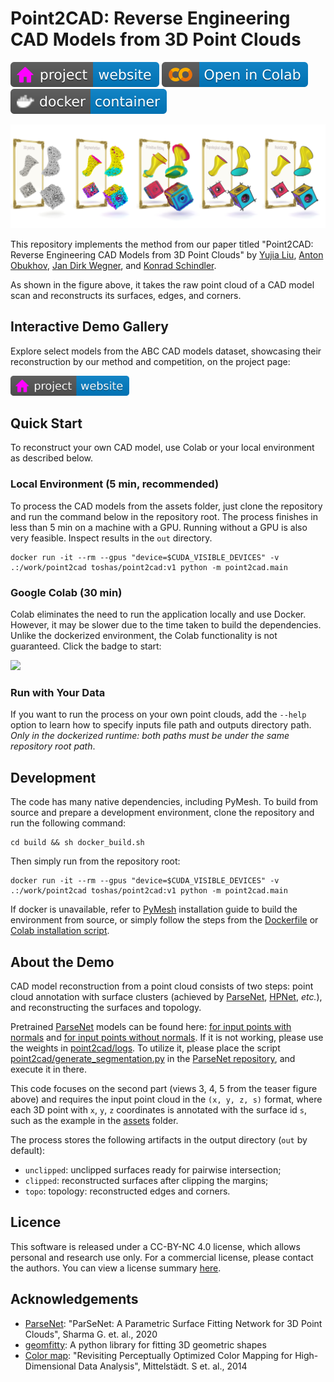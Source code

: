 # Point2CAD: Reverse Engineering CAD Models from 3D Point Clouds

[![Website](doc/badges/badge-website.svg)](https://www.obukhov.ai/point2cad)
[![Open In Colab](doc/badges/badge-colab.svg)](https://colab.research.google.com/drive/1o5nNmu1CIn7I5wFFmF8-u7O66Bxqt_xC?usp=sharing)
[![Docker](doc/badges/badge-docker.svg)](https://hub.docker.com/r/toshas/point2cad)

<p align="center">
    <img src="doc/teaser.jpg">
</p>

This repository implements the method from our paper titled "Point2CAD: Reverse Engineering CAD Models from 3D Point Clouds" by
[Yujia Liu](https://scholar.google.com/citations?user=IwBPrmkAAAAJ&hl=en), 
[Anton Obukhov](https://www.obukhov.ai/), 
[Jan Dirk Wegner](https://www.ics.uzh.ch/en/research/research-groups/Jan-Dirk-Wegner.html), and
[Konrad Schindler](https://igp.ethz.ch/personen/person-detail.html?persid=143986).

As shown in the figure above, it takes the raw point cloud of a CAD model scan and reconstructs its surfaces, edges, and corners.

## Interactive Demo Gallery

Explore select models from the ABC CAD models dataset, showcasing their reconstruction by our method and competition, on the project page: 

[<img src="doc/badges/badge-website.svg" height="32"/>](https://www.obukhov.ai/point2cad)

## Quick Start

To reconstruct your own CAD model, use Colab or your local environment as described below. 

### Local Environment (5 min, recommended)

To process the CAD models from the assets folder, just clone the repository and run the command below in the repository root. 
The process finishes in less than 5 min on a machine with a GPU. 
Running without a GPU is also very feasible.
Inspect results in the `out` directory.

```shell
docker run -it --rm --gpus "device=$CUDA_VISIBLE_DEVICES" -v .:/work/point2cad toshas/point2cad:v1 python -m point2cad.main
```

### Google Colab (30 min)

Colab eliminates the need to run the application locally and use Docker. 
However, it may be slower due to the time taken to build the dependencies.
Unlike the dockerized environment, the Colab functionality is not guaranteed. 
Click the badge to start:

[<img src="https://colab.research.google.com/assets/colab-badge.svg" height="32"/>](https://colab.research.google.com/drive/1o5nNmu1CIn7I5wFFmF8-u7O66Bxqt_xC?usp=sharing)


### Run with Your Data

If you want to run the process on your own point clouds, add the `--help` option to learn how to specify inputs file path and outputs directory path.
*Only in the dockerized runtime: both paths must be under the same repository root path*. 

## Development

The code has many native dependencies, including PyMesh. To build from source and prepare a development environment, clone the repository and run the following command:

```shell
cd build && sh docker_build.sh
```

Then simply run from the repository root:

```shell
docker run -it --rm --gpus "device=$CUDA_VISIBLE_DEVICES" -v .:/work/point2cad toshas/point2cad:v1 python -m point2cad.main
```

If docker is unavailable, refer to [PyMesh](https://github.com/PyMesh/PyMesh) installation guide to build the environment from source, or simply follow the steps from the [Dockerfile](build/Dockerfile) or [Colab installation script](build/colab_build.sh).

## About the Demo

CAD model reconstruction from a point cloud consists of two steps: point cloud annotation with surface clusters (achieved by [ParseNet](https://github.com/Hippogriff/parsenet-codebase), [HPNet](https://github.com/SimingYan/HPNet), *etc.*), and reconstructing the surfaces and topology. 

Pretrained [ParseNet](https://github.com/Hippogriff/parsenet-codebase) models can be found here: [for input points with normals](http://neghvar.cs.umass.edu/public_data/parsenet/pretrained_models/parsenet.pth) and [for input points without normals](https://drive.google.com/file/d/1BGLMR29yDvt1lstxlsPiWlkdJTmVb4Bf/view?usp=share_link). If it is not working, please use the weights in [point2cad/logs](point2cad/logs). To utilize it, please place the script [point2cad/generate_segmentation.py](point2cad/generate_segmentation.py) in the [ParseNet repository](https://github.com/Hippogriff/parsenet-codebase), and execute it in there.

This code focuses on the second part (views 3, 4, 5 from the teaser figure above) and requires the input point cloud in the `(x, y, z, s)` format, where each 3D point with `x`, `y`, `z` coordinates is annotated with the surface id `s`, such as the example in the [assets](assets) folder. 

The process stores the following artifacts in the output directory (`out` by default):

- `unclipped`: unclipped surfaces ready for pairwise intersection;
- `clipped`: reconstructed surfaces after clipping the margins;
- `topo`: topology: reconstructed edges and corners. 

## Licence
This software is released under a CC-BY-NC 4.0 license, which allows personal and research use only. 
For a commercial license, please contact the authors. You can view a license summary [here](LICENSE).

## Acknowledgements

- [ParseNet](https://github.com/Hippogriff/parsenet-codebase): "ParSeNet: A Parametric Surface Fitting Network for 3D Point Clouds", Sharma G. et. al., 2020
- [geomfitty](https://github.com/mark-boer/geomfitty): A python library for fitting 3D geometric shapes
- [Color map](dependencies/perceptual_colormap/colormap2d.png): "Revisiting Perceptually Optimized Color Mapping for High-Dimensional Data Analysis", Mittelstädt. S et. al., 2014
